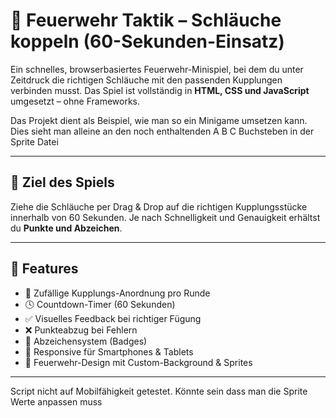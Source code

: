 # 🚒 Feuerwehr Taktik – Schläuche koppeln (60-Sekunden-Einsatz)

Ein schnelles, browserbasiertes Feuerwehr-Minispiel, bei dem du unter Zeitdruck die richtigen Schläuche mit den passenden Kupplungen verbinden musst. Das Spiel ist vollständig in **HTML, CSS und JavaScript** umgesetzt – ohne Frameworks.

Das Projekt dient als Beispiel, wie man so ein Minigame umsetzen kann. Dies sieht man alleine an den noch enthaltenden A B C Buchsteben in der Sprite Datei

---

## 🎯 Ziel des Spiels

Ziehe die Schläuche per Drag & Drop auf die richtigen Kupplungsstücke innerhalb von 60 Sekunden. Je nach Schnelligkeit und Genauigkeit erhältst du **Punkte und Abzeichen**.

---

## 🧩 Features

- 🔁 Zufällige Kupplungs-Anordnung pro Runde
- 🕓 Countdown-Timer (60 Sekunden)
- ✅ Visuelles Feedback bei richtiger Fügung
- ❌ Punkteabzug bei Fehlern
- 🏅 Abzeichensystem (Badges)
- 📱 Responsive für Smartphones & Tablets
- 🎨 Feuerwehr-Design mit Custom-Background & Sprites

---
Script nicht auf Mobilfähigkeit getestet.
Könnte sein dass man die Sprite Werte anpassen muss
